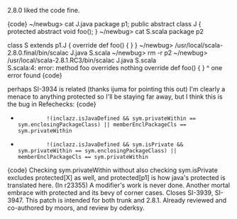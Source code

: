2.8.0 liked the code fine.

{code}
  ~/newbug> cat J.java 
package p1;
public abstract class J {
	protected abstract void foo();
}
  ~/newbug> cat S.scala 
package p2

class S extends p1.J {
  override def foo() { }
}
  ~/newbug> /usr/local/scala-2.8.0.final/bin/scalac J.java S.scala
  ~/newbug> rm -r p2
  ~/newbug> /usr/local/scala-2.8.1.RC3/bin/scalac J.java S.scala  
S.scala:4: error: method foo overrides nothing
  override def foo() { }
               ^
one error found
{code}

perhaps SI-3934 is related (thanks ijuma for pointing this out)
I'm clearly a menace to anything protected so I'll be staying far away, but I think this is the bug in Refechecks:
{code}
  -              !(inclazz.isJavaDefined && sym.privateWithin == sym.enclosingPackageClass) || memberEnclPackageCls == sym.privateWithin
  +              !(inclazz.isJavaDefined && sym.isPrivate && sym.privateWithin == sym.enclosingPackageClass) || memberEnclPackageCls == sym.privateWithin
{code}
Checking sym.privateWithin without also checking sym.isPrivate excludes protected[X] as well, and protected[p1] is how java's protected is translated here.
(In r23355) A modifier's work is never done.  Another mortal embrace with
protected and its bevy of corner cases.  Closes SI-3939, SI-3947.
This patch is intended for both trunk and 2.8.1.  Already reviewed
and co-authored by moors, and review by oderksy.
